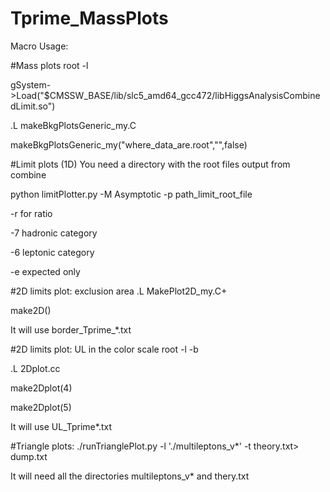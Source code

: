 # Tprime_MassPlots
Macro Usage:

#Mass plots
root -l

gSystem->Load("$CMSSW_BASE/lib/slc5_amd64_gcc472/libHiggsAnalysisCombinedLimit.so")

.L makeBkgPlotsGeneric_my.C

makeBkgPlotsGeneric_my("where_data_are.root","",false)

#Limit plots (1D)
You need a directory with the root files output from combine

python limitPlotter.py -M Asymptotic -p path_limit_root_file

 -r for ratio 

 -7 hadronic category

 -6 leptonic category

 -e expected only

#2D limits plot: exclusion area
.L MakePlot2D_my.C+

make2D()

It will use border_Tprime_*.txt

#2D limits plot: UL in the color scale
root -l -b

.L 2Dplot.cc

make2Dplot(4)

make2Dplot(5)

It will use UL_Tprime*.txt

#Triangle plots:
./runTrianglePlot.py -l './multileptons_v*' -t theory.txt> dump.txt

It will need all the directories multileptons_v* and thery.txt